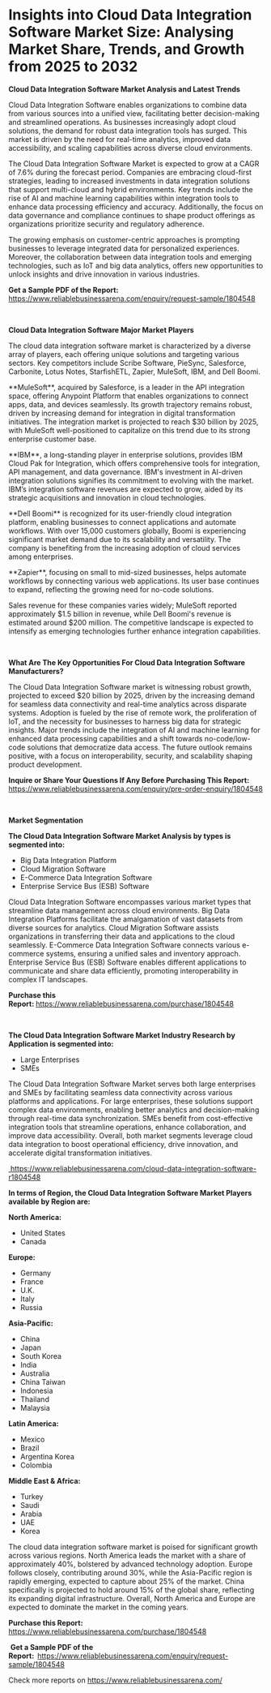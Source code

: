 <p><h1>Insights into Cloud Data Integration Software Market Size: Analysing Market Share, Trends, and Growth from 2025 to 2032</h1></p><p><strong>Cloud Data Integration Software Market Analysis and Latest Trends</strong></p>
<p><p>Cloud Data Integration Software enables organizations to combine data from various sources into a unified view, facilitating better decision-making and streamlined operations. As businesses increasingly adopt cloud solutions, the demand for robust data integration tools has surged. This market is driven by the need for real-time analytics, improved data accessibility, and scaling capabilities across diverse cloud environments.</p><p>The Cloud Data Integration Software Market is expected to grow at a CAGR of 7.6% during the forecast period. Companies are embracing cloud-first strategies, leading to increased investments in data integration solutions that support multi-cloud and hybrid environments. Key trends include the rise of AI and machine learning capabilities within integration tools to enhance data processing efficiency and accuracy. Additionally, the focus on data governance and compliance continues to shape product offerings as organizations prioritize security and regulatory adherence. </p><p>The growing emphasis on customer-centric approaches is prompting businesses to leverage integrated data for personalized experiences. Moreover, the collaboration between data integration tools and emerging technologies, such as IoT and big data analytics, offers new opportunities to unlock insights and drive innovation in various industries.</p></p>
<p><strong>Get a Sample PDF of the Report:&nbsp;</strong> <a href="https://www.reliablebusinessarena.com/enquiry/request-sample/1804548?utm_campaign=3289&utm_medium=2&utm_source=Github&utm_content=ia&utm_term=09032025&utm_id=cloud-data-integration-software">https://www.reliablebusinessarena.com/enquiry/request-sample/1804548</a></p>
<p>&nbsp;</p>
<p><strong>Cloud Data Integration Software Major Market Players</strong></p>
<p><p>The cloud data integration software market is characterized by a diverse array of players, each offering unique solutions and targeting various sectors. Key competitors include Scribe Software, PieSync, Salesforce, Carbonite, Lotus Notes, StarfishETL, Zapier, MuleSoft, IBM, and Dell Boomi.</p><p>**MuleSoft**, acquired by Salesforce, is a leader in the API integration space, offering Anypoint Platform that enables organizations to connect apps, data, and devices seamlessly. Its growth trajectory remains robust, driven by increasing demand for integration in digital transformation initiatives. The integration market is projected to reach $30 billion by 2025, with MuleSoft well-positioned to capitalize on this trend due to its strong enterprise customer base.</p><p>**IBM**, a long-standing player in enterprise solutions, provides IBM Cloud Pak for Integration, which offers comprehensive tools for integration, API management, and data governance. IBM's investment in AI-driven integration solutions signifies its commitment to evolving with the market. IBM’s integration software revenues are expected to grow, aided by its strategic acquisitions and innovation in cloud technologies.</p><p>**Dell Boomi** is recognized for its user-friendly cloud integration platform, enabling businesses to connect applications and automate workflows. With over 15,000 customers globally, Boomi is experiencing significant market demand due to its scalability and versatility. The company is benefiting from the increasing adoption of cloud services among enterprises.</p><p>**Zapier**, focusing on small to mid-sized businesses, helps automate workflows by connecting various web applications. Its user base continues to expand, reflecting the growing need for no-code solutions. </p><p>Sales revenue for these companies varies widely; MuleSoft reported approximately $1.5 billion in revenue, while Dell Boomi's revenue is estimated around $200 million. The competitive landscape is expected to intensify as emerging technologies further enhance integration capabilities.</p></p>
<p>&nbsp;</p>
<p><strong>What Are The Key Opportunities For Cloud Data Integration Software Manufacturers?</strong></p>
<p><p>The Cloud Data Integration Software market is witnessing robust growth, projected to exceed $20 billion by 2025, driven by the increasing demand for seamless data connectivity and real-time analytics across disparate systems. Adoption is fueled by the rise of remote work, the proliferation of IoT, and the necessity for businesses to harness big data for strategic insights. Major trends include the integration of AI and machine learning for enhanced data processing capabilities and a shift towards no-code/low-code solutions that democratize data access. The future outlook remains positive, with a focus on interoperability, security, and scalability shaping product development.</p></p>
<p><strong>Inquire or Share Your Questions If Any Before Purchasing This Report:</strong> <a href="https://www.reliablebusinessarena.com/enquiry/pre-order-enquiry/1804548?utm_campaign=3289&utm_medium=2&utm_source=Github&utm_content=ia&utm_term=09032025&utm_id=cloud-data-integration-software">https://www.reliablebusinessarena.com/enquiry/pre-order-enquiry/1804548</a></p>
<p>&nbsp;</p>
<p><strong>Market Segmentation</strong></p>
<p><strong>The Cloud Data Integration Software Market Analysis by types is segmented into:</strong></p>
<p><ul><li>Big Data Integration Platform</li><li>Cloud Migration Software</li><li>E-Commerce Data Integration Software</li><li>Enterprise Service Bus (ESB) Software</li></ul></p>
<p><p>Cloud Data Integration Software encompasses various market types that streamline data management across cloud environments. Big Data Integration Platforms facilitate the amalgamation of vast datasets from diverse sources for analytics. Cloud Migration Software assists organizations in transferring their data and applications to the cloud seamlessly. E-Commerce Data Integration Software connects various e-commerce systems, ensuring a unified sales and inventory approach. Enterprise Service Bus (ESB) Software enables different applications to communicate and share data efficiently, promoting interoperability in complex IT landscapes.</p></p>
<p><strong>Purchase this Report:&nbsp;</strong><a href="https://www.reliablebusinessarena.com/purchase/1804548?utm_campaign=3289&utm_medium=2&utm_source=Github&utm_content=ia&utm_term=09032025&utm_id=cloud-data-integration-software">https://www.reliablebusinessarena.com/purchase/1804548</a></p>
<p>&nbsp;</p>
<p><strong>The Cloud Data Integration Software Market Industry Research by Application is segmented into:</strong></p>
<p><ul><li>Large Enterprises</li><li>SMEs</li></ul></p>
<p><p>The Cloud Data Integration Software Market serves both large enterprises and SMEs by facilitating seamless data connectivity across various platforms and applications. For large enterprises, these solutions support complex data environments, enabling better analytics and decision-making through real-time data synchronization. SMEs benefit from cost-effective integration tools that streamline operations, enhance collaboration, and improve data accessibility. Overall, both market segments leverage cloud data integration to boost operational efficiency, drive innovation, and accelerate digital transformation initiatives.</p></p>
<p><a href="https://www.reliablebusinessarena.com/cloud-data-integration-software-r1804548?utm_campaign=3289&utm_medium=2&utm_source=Github&utm_content=ia&utm_term=09032025&utm_id=cloud-data-integration-software">&nbsp;https://www.reliablebusinessarena.com/cloud-data-integration-software-r1804548</a></p>
<p><strong>In terms of Region, the Cloud Data Integration Software Market Players available by Region are:</strong></p>
<p>
    <p> <strong> North America: </strong>
        <ul>
            <li>United States</li>
            <li>Canada</li>
        </ul>
        </p> 
    <p> <strong> Europe: </strong>
        <ul>
            <li>Germany</li>
            <li>France</li>
            <li>U.K.</li>
            <li>Italy</li>
            <li>Russia</li>
        </ul>
        </p> 
    <p> <strong> Asia-Pacific: </strong>
        <ul>
            <li>China</li>
            <li>Japan</li>
            <li>South Korea</li>
            <li>India</li>
            <li>Australia</li>
            <li>China Taiwan</li>
            <li>Indonesia</li>
            <li>Thailand</li>
            <li>Malaysia</li>
        </ul>
        </p> 
    <p> <strong> Latin America: </strong>
        <ul>
            <li>Mexico</li>
            <li>Brazil</li>
            <li>Argentina Korea</li>
            <li>Colombia</li>
        </ul>
        </p> 
    <p> <strong> Middle East & Africa: </strong>
        <ul>
            <li>Turkey</li>
            <li>Saudi</li>
            <li>Arabia</li>
            <li>UAE</li>
            <li>Korea</li>
        </ul>
    </p>
    </p>
<p><p>The cloud data integration software market is poised for significant growth across various regions. North America leads the market with a share of approximately 40%, bolstered by advanced technology adoption. Europe follows closely, contributing around 30%, while the Asia-Pacific region is rapidly emerging, expected to capture about 25% of the market. China specifically is projected to hold around 15% of the global share, reflecting its expanding digital infrastructure. Overall, North America and Europe are expected to dominate the market in the coming years.</p></p>
<p><strong>Purchase this Report: </strong><a href="https://www.reliablebusinessarena.com/purchase/1804548?utm_campaign=3289&utm_medium=2&utm_source=Github&utm_content=ia&utm_term=09032025&utm_id=cloud-data-integration-software">https://www.reliablebusinessarena.com/purchase/1804548</a></p>
<p>&nbsp;<strong>Get a Sample PDF of the Report:&nbsp;&nbsp;</strong><a href="https://www.reliablebusinessarena.com/enquiry/request-sample/1804548?utm_campaign=3289&utm_medium=2&utm_source=Github&utm_content=ia&utm_term=09032025&utm_id=cloud-data-integration-software">https://www.reliablebusinessarena.com/enquiry/request-sample/1804548</a></p>
<p><strong></strong></p>
<p>Check more reports on <a href="https://www.reliablebusinessarena.com/?utm_campaign=3289&utm_medium=2&utm_source=Github&utm_content=ia&utm_term=09032025&utm_id=cloud-data-integration-software">https://www.reliablebusinessarena.com/</a></p>
